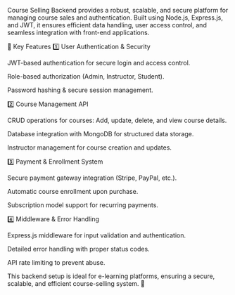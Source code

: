 Course Selling Backend provides a robust, scalable, and secure platform for managing course sales and authentication. Built using Node.js, Express.js, and JWT, it ensures efficient data handling, user access control, and seamless integration with front-end applications.

🚀 Key Features
1️⃣ User Authentication & Security

JWT-based authentication for secure login and access control.

Role-based authorization (Admin, Instructor, Student).

Password hashing & secure session management.

2️⃣ Course Management API

CRUD operations for courses: Add, update, delete, and view course details.

Database integration with MongoDB for structured data storage.

Instructor management for course creation and updates.

3️⃣ Payment & Enrollment System

Secure payment gateway integration (Stripe, PayPal, etc.).

Automatic course enrollment upon purchase.

Subscription model support for recurring payments.

4️⃣ Middleware & Error Handling

Express.js middleware for input validation and authentication.

Detailed error handling with proper status codes.

API rate limiting to prevent abuse.

This backend setup is ideal for e-learning platforms, ensuring a secure, scalable, and efficient course-selling system. 🚀
